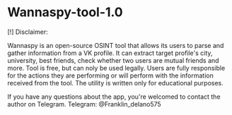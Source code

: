# Wannaspy-tool-1.0

[!] Disclaimer:

Wannaspy is an open-source OSINT tool that allows its users to parse and gather information from a VK profile. It can extract target profile's city, university, best friends, check whether two users are mutual friends and more. Tool is free, but can noly be used legally. Users are fully responsible for the actions they are performing or will perform with the information received from the tool.
The utility is written only for educational purposes.

If you have any questions about the app, you're welcomed to contact the author on Telegram.
Telegram: @Franklin_delano575

